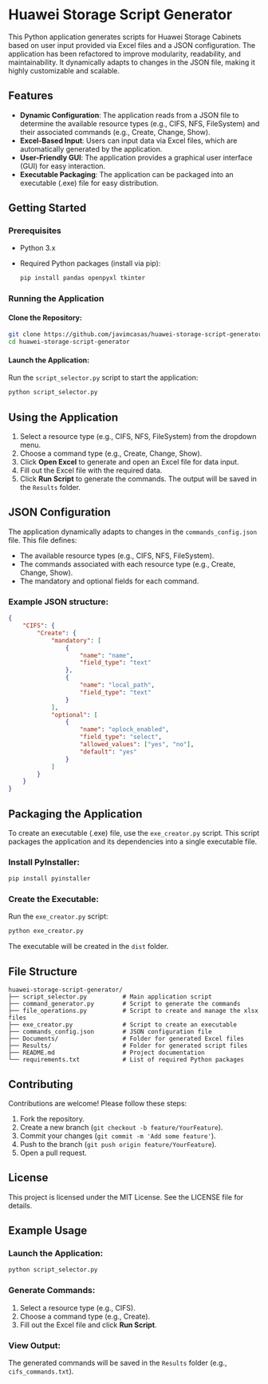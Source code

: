 # Huawei Storage Script Generator

This Python application generates scripts for Huawei Storage Cabinets based on user input provided via Excel files and a JSON configuration. The application has been refactored to improve modularity, readability, and maintainability. It dynamically adapts to changes in the JSON file, making it highly customizable and scalable.

## Features

- **Dynamic Configuration**: The application reads from a JSON file to determine the available resource types (e.g., CIFS, NFS, FileSystem) and their associated commands (e.g., Create, Change, Show).
- **Excel-Based Input**: Users can input data via Excel files, which are automatically generated by the application.
- **User-Friendly GUI**: The application provides a graphical user interface (GUI) for easy interaction.
- **Executable Packaging**: The application can be packaged into an executable (.exe) file for easy distribution.

## Getting Started

### Prerequisites

- Python 3.x
- Required Python packages (install via pip):

  ```bash
  pip install pandas openpyxl tkinter
  ```

### Running the Application

#### Clone the Repository:

```bash
git clone https://github.com/javimcasas/huawei-storage-script-generator.git
cd huawei-storage-script-generator
```

#### Launch the Application:
Run the `script_selector.py` script to start the application:

```bash
python script_selector.py
```

## Using the Application

1. Select a resource type (e.g., CIFS, NFS, FileSystem) from the dropdown menu.
2. Choose a command type (e.g., Create, Change, Show).
3. Click **Open Excel** to generate and open an Excel file for data input.
4. Fill out the Excel file with the required data.
5. Click **Run Script** to generate the commands. The output will be saved in the `Results` folder.

## JSON Configuration

The application dynamically adapts to changes in the `commands_config.json` file. This file defines:

- The available resource types (e.g., CIFS, NFS, FileSystem).
- The commands associated with each resource type (e.g., Create, Change, Show).
- The mandatory and optional fields for each command.

### Example JSON structure:

```json
{
    "CIFS": {
        "Create": {
            "mandatory": [
                {
                    "name": "name",
                    "field_type": "text"
                },
                {
                    "name": "local_path",
                    "field_type": "text"
                }
            ],
            "optional": [
                {
                    "name": "oplock_enabled",
                    "field_type": "select",
                    "allowed_values": ["yes", "no"],
                    "default": "yes"
                }
            ]
        }
    }
}
```

## Packaging the Application

To create an executable (.exe) file, use the `exe_creator.py` script. This script packages the application and its dependencies into a single executable file.

### Install PyInstaller:

```bash
pip install pyinstaller
```

### Create the Executable:
Run the `exe_creator.py` script:

```bash
python exe_creator.py
```

The executable will be created in the `dist` folder.

## File Structure

```
huawei-storage-script-generator/
├── script_selector.py          # Main application script
├── command_generator.py        # Script to generate the commands
├── file_operations.py          # Script to create and manage the xlsx files
├── exe_creator.py              # Script to create an executable
├── commands_config.json        # JSON configuration file
├── Documents/                  # Folder for generated Excel files
├── Results/                    # Folder for generated script files
├── README.md                   # Project documentation
└── requirements.txt            # List of required Python packages
```

## Contributing

Contributions are welcome! Please follow these steps:

1. Fork the repository.
2. Create a new branch (`git checkout -b feature/YourFeature`).
3. Commit your changes (`git commit -m 'Add some feature'`).
4. Push to the branch (`git push origin feature/YourFeature`).
5. Open a pull request.

## License

This project is licensed under the MIT License. See the LICENSE file for details.

## Example Usage

### Launch the Application:

```bash
python script_selector.py
```

### Generate Commands:

1. Select a resource type (e.g., CIFS).
2. Choose a command type (e.g., Create).
3. Fill out the Excel file and click **Run Script**.

### View Output:
The generated commands will be saved in the `Results` folder (e.g., `cifs_commands.txt`).
